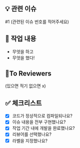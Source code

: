 ## 💡 관련 이슈

#1 (관련된 이슈 번호를 적어주세요)

## 📢 작업 내용

- 무엇을 하고
- 무엇을 했다!

## 🙏To Reviewers
(있으면 적기 없으면 x)
## ✅ 체크리스트

- [x]  코드가 정상적으로 컴파일되나요?
- [x]  이슈 내용을 전부 구현했나요?
- [x]  작업 기간 내에 개발을 완료했나요?
- [x]  리뷰어를 선택했나요?
- [x]  라벨을 지정했나요?
